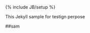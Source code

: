 ﻿---
layout: post
category : lessons
tags : [intro, beginner, jekyll, tutorial]
---
{% include JB/setup %}

This Jekyll sample for testign perpose

##sam